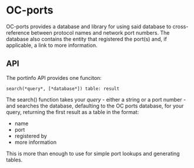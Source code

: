 # OC-ports

OC-ports provides a database and library for using said database to cross-reference between protocol names and network port numbers. The database also contains the entity that registered the port(s) and, if applicable, a link to more information.

## API

The portinfo API provides one funciton:

    search(*query*, [*database*]) table: result

The search() function takes your *query* - either a string or a port number - and searches the database, defaulting to the OC ports database, for your query, returning the first result as a table in the format:

 - name
 - port
 - registered by
 - more information

This is more than enough to use for simple port lookups and generating tables.
